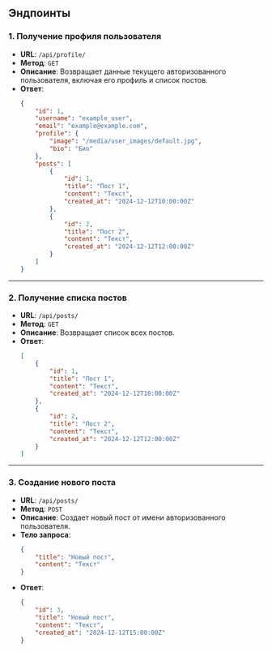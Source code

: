 ## Эндпоинты

### 1. Получение профиля пользователя
- **URL**: `/api/profile/`
- **Метод**: `GET`
- **Описание**: Возвращает данные текущего авторизованного пользователя, включая его профиль и список постов.
- **Ответ**:
  ```json
  {
      "id": 1,
      "username": "example_user",
      "email": "example@example.com",
      "profile": {
          "image": "/media/user_images/default.jpg",
          "bio": "Био"
      },
      "posts": [
          {
              "id": 1,
              "title": "Пост 1",
              "content": "Текст",
              "created_at": "2024-12-12T10:00:00Z"
          },
          {
              "id": 2,
              "title": "Пост 2",
              "content": "Текст",
              "created_at": "2024-12-12T12:00:00Z"
          }
      ]
  }
  ```

---

### 2. Получение списка постов
- **URL**: `/api/posts/`
- **Метод**: `GET`
- **Описание**: Возвращает список всех постов.
- **Ответ**:
  ```json
  [
      {
          "id": 1,
          "title": "Пост 1",
          "content": "Текст",
          "created_at": "2024-12-12T10:00:00Z"
      },
      {
          "id": 2,
          "title": "Пост 2",
          "content": "Текст",
          "created_at": "2024-12-12T12:00:00Z"
      }
  ]
  ```

---

### 3. Создание нового поста
- **URL**: `/api/posts/`
- **Метод**: `POST`
- **Описание**: Создает новый пост от имени авторизованного пользователя.
- **Тело запроса**:
  ```json
  {
      "title": "Новый пост",
      "content": "Текст"
  }
  ```
- **Ответ**:
  ```json
  {
      "id": 3,
      "title": "Новый пост",
      "content": "Текст",
      "created_at": "2024-12-12T15:00:00Z"
  }
  ```
